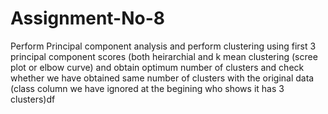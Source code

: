 # Assignment-No-8

Perform Principal component analysis and perform clustering using first 
3 principal component scores (both heirarchial and k mean clustering (scree plot or elbow curve) and obtain 
optimum number of clusters and check whether we have obtained same number of clusters with the original data 
(class column we have ignored at the begining who shows it has 3 clusters)df

